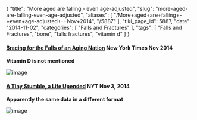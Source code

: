 {
    "title": "More aged are falling - even age-adjusted",
    "slug": "more-aged-are-falling-even-age-adjusted",
    "aliases": [
        "/More+aged+are+falling+-+even+age-adjusted+-+Nov+2014",
        "/5887"
    ],
    "tiki_page_id": 5887,
    "date": "2014-11-02",
    "categories": [
        "Falls and Fractures"
    ],
    "tags": [
        "Falls and Fractures",
        "bone",
        "falls fractures",
        "vitamin d"
    ]
}


#### [Bracing for the Falls of an Aging Nation](http://www.nytimes.com/interactive/2014/11/03/health/bracing-for-the-falls-of-an-aging-nation.html) New York Times Nov 2014

 **Vitamin D is not mentioned** 

<img src="https://d1bk1kqxc0sym.cloudfront.net/attachments/jpeg/falls-nyt.jpg" alt="image">

#### [A Tiny Stumble, a Life Upended](http://www.nytimes.com/2014/11/04/science/a-tiny-stumble-a-life-upended.html?action=click&contentCollection=Health&region=Footer&module=MoreInSection&pgtype=Blogs) NYT Nov 3, 2014

 **Apparently the same data in a different format** 

<img src="https://d1bk1kqxc0sym.cloudfront.net/attachments/jpeg/falls-er-visit.jpg" alt="image">